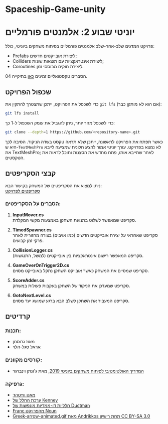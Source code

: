 
# Spaceship-Game-unity

# יוניטי שבוע 2: אלמנטים פורמליים

פרויקט המדגים שלב-אחר-שלב אלמנטים פורמליים בפיתוח משחקים ביוניטי, כולל:

* Prefabs ליצירת אובייקטים חדשים;
* Colliders ליצירת אינטראקציות עם תוצאות שונות;
* Coroutines ליצירת חוקים מבוססי זמן.

הסברים טקסטואליים זמינים 
[כאן](https://github.com/gamedev-at-ariel/gamedev-5782) בתיקייה 04.

## שכפול הפרויקט
כדי לשכפל את הפרויקט, ייתכן שתצטרך להתקין את `git lfs` (אם הוא לא מותקן כבר):

```bash
git lfs install
```

כדי לשכפל מהר יותר, ניתן להגביל את עומק השכפול ל-1 כך:

```bash
git clone --depth=1 https://github.com/<repository-name>.git
```

כאשר תפתח את הפרויקט לראשונה, ייתכן שלא תראה טקסט בשדה הניקוד.
הסיבה לכך היא ש-`TextMeshPro` לא נמצא בפרויקט.
עורך יוניטי אמור להציג חלונית שמציעה לייבא את TextMeshPro;
לאחר שתייבא אותו, פתח מחדש את הסצנות ותוכל לראות את הטקסטים.

## קבצי הסקריפטים
ניתן למצוא את הסקריפטים של המשחק בקישור הבא:  
[סקריפטים לפרויקט](https://github.com/Eliozk/Spaceship-Game-unity/tree/main/Assets/Scripts)

### הסברים על הסקריפטים:
1. **InputMover.cs**  
   סקריפט שמאפשר לשלוט בתנועת השחקן באמצעות מקשי המקלדת. 
   
2. **TimedSpawner.cs**  
   סקריפט שאחראי על יצירת אובייקטים חדשים (כמו אויבים) בצורה מחזורית לאחר פרקי זמן קבועים.

3. **CollisionLogger.cs**  
   סקריפט המאפשר רישום אינטראקציות בין אובייקטים (למשל, התנגשות).

4. **GameOverOnTrigger2D.cs**  
   סקריפט שמסיים את המשחק כאשר אובייקט השחקן נתקל באובייקט מסוים.

5. **ScoreAdder.cs**  
   סקריפט שמעדכן את הניקוד של השחקן בעקבות פעולות במשחק.

6. **GotoNextLevel.cs**  
   סקריפט המעביר את השחקן לשלב הבא ברגע שמושג יעד מסוים.

## קרדיטים

### תכנות:
* מאוז גרוסמן
* אראל סגל-הלוי

### קורסים מקוונים:
* [המדריך האולטימטיבי לפיתוח משחקים ביוניטי 2019](https://www.udemy.com/the-ultimate-guide-to-game-development-with-unity/), מאת ג'ונתן וינברגר

### גרפיקה:
* [מאט ווייטהד](https://ccsearch.creativecommons.org/photos/7fd4a37b-8d1a-4d4c-80a2-4ca4a3839941)
* [ערכת החלל של Kenney](https://kenney.nl/assets/space-kit)
* [חלליות דו-ממדיות מונפשות של Ductman](https://assetstore.unity.com/packages/2d/characters/2d-animated-spaceships-96852)
* [Franc מהפרויקט Noun](https://commons.wikimedia.org/w/index.php?curid=64661575)
* [Greek-arrow-animated.gif מאת Andrikkos תחת רישיון CC BY-SA 3.0](https://search.creativecommons.org/photos/2db102af-80d0-4ec8-9171-1ac77d2565ce)
